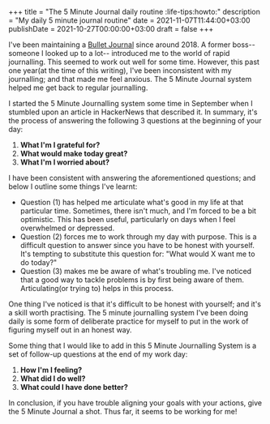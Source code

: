 +++
title = "The 5 Minute Journal daily routine            :life-tips:howto:"
description = "My daily 5 minute journal routine"
date = 2021-11-07T11:44:00+03:00
publishDate = 2021-10-27T00:00:00+03:00
draft = false
+++

I've been maintaining a [Bullet Journal](https://bulletjournal.com/) since around 2018.  A former
boss-- someone I looked up to a lot-- introduced me to the world of
rapid journalling.  This seemed to work out well for some time.
However, this past one year(at the time of this writing), I've been
inconsistent with my journalling; and that made me feel anxious.  The
5 Minute Journal system helped me get back to regular journalling.

I started the 5 Minute Journalling system some time in September when
I stumbled upon an article in HackerNews that described it.  In
summary, it's the process of answering the following 3 questions at
the beginning of your day:

1.  **What I'm I grateful for?**
2.  **What would make today great?**
3.  **What I'm I worried about?**

I have been consistent with answering the aforementioned questions;
and below I outline some things I've learnt:

-   Question (1) has helped me articulate what's good in my life at that
    particular time.  Sometimes, there isn't much, and I'm forced to be
    a bit optimistic.  This has been useful, particularly on days when I
    feel overwhelmed or depressed.
-   Question (2) forces me to work through my day with purpose.  This is
    a difficult question to answer since you have to be honest with
    yourself.  It's tempting to substitute this question for: "What
    would X want me to do today?"
-   Question (3) makes me be aware of what's troubling me.  I've noticed
    that a good way to tackle problems is by first being aware of them.
    Articulating(or trying to) helps in this process.

One thing I've noticed is that it's difficult to be honest with
yourself; and it's a skill worth practising.  The 5 minute journalling
system I've been doing daily is some form of deliberate practice for
myself to put in the work of figuring myself out in an honest way.

Some thing that I would like to add in this 5 Minute Journalling
System is a set of follow-up questions at the end of my work day:

1.  **How I'm I feeling?**
2.  **What did I do well?**
3.  **What could I have done better?**

In conclusion, if you have trouble aligning your goals with your
actions, give the 5 Minute Journal a shot.  Thus far, it seems to be
working for me!